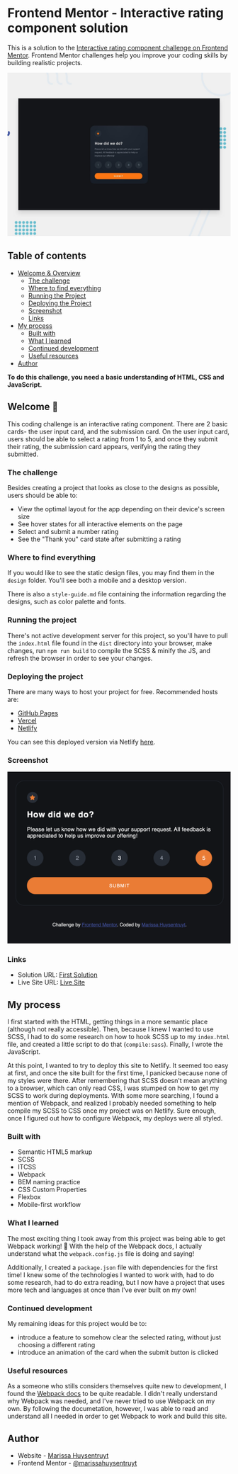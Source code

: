 # Frontend Mentor - Interactive rating component solution

This is a solution to the [Interactive rating component challenge on Frontend Mentor](https://www.frontendmentor.io/challenges/interactive-rating-component-koxpeBUmI). Frontend Mentor challenges help you improve your coding skills by building realistic projects. 

![Design preview of the Interactive Rating Component](./design/desktop-preview.jpg)

## Table of contents

- [Welcome & Overview](#welcome-👋)
  - [The challenge](#the-challenge)
  - [Where to find everything](#where-to-find-everything)
  - [Running the Project](#running-the-project)
  - [Deploying the Project](#deploying-the-project)
  - [Screenshot](#screenshot)
  - [Links](#links)
- [My process](#my-process)
  - [Built with](#built-with)
  - [What I learned](#what-i-learned)
  - [Continued development](#continued-development)
  - [Useful resources](#useful-resources)
- [Author](#author)

**To do this challenge, you need a basic understanding of HTML, CSS and JavaScript.**

## Welcome 👋
This coding challenge is an interactive rating component. There are 2 basic cards- the user input card, and the submission card. On the user input card, users should be able to select a rating from 1 to 5, and once they submit their rating, the submission card appears, verifying the rating they submitted.

### The challenge

Besides creating a project that looks as close to the designs as possible, users should be able to:

- View the optimal layout for the app depending on their device's screen size
- See hover states for all interactive elements on the page
- Select and submit a number rating
- See the "Thank you" card state after submitting a rating

### Where to find everything

If you would like to see the static design files, you may find them in the `design` folder. You'll see both a mobile and a desktop version.

There is also a `style-guide.md` file containing the information regarding the designs, such as color palette and fonts.

### Running the project

There's not active development server for this project, so you'll have to pull the `index.html` file found in the `dist` directory into your browser, make changes, run `npm run build` to compile the SCSS & minify the JS, and refresh the browser in order to see your changes.
### Deploying the project

There are many ways to host your project for free. Recommended hosts are:

- [GitHub Pages](https://pages.github.com/)
- [Vercel](https://vercel.com/)
- [Netlify](https://www.netlify.com/)

You can see this deployed version via Netlify [here](https://main--sprightly-clafoutis-8a7b72.netlify.app/).

### Screenshot

![Small screen version of the Interactive Rating component](./images/rating.png)

### Links

- Solution URL: [First Solution](https://www.frontendmentor.io/solutions/interactive-rating-component-PK0JV1uQr4)
- Live Site URL: [Live Site](https://main--sprightly-clafoutis-8a7b72.netlify.app/)

## My process
I first started with the HTML, getting things in a more semantic place (although not really accessible). Then, because I knew I wanted to use SCSS, I had to do some research on how to hook SCSS up to my `index.html` file, and created a little script to do that (`compile:sass`). Finally, I wrote the JavaScript. 

At this point, I wanted to try to deploy this site to Netlify. It seemed too easy at first, and once the site built for the first time, I panicked because none of my styles were there. After remembering that SCSS doesn't mean anything to a browser, which can only read CSS, I was stumped on how to get my SCSS to work during deployments. With some more searching, I found a mention of Webpack, and realized I probably needed something to help compile my SCSS to CSS once my project was on Netlify. Sure enough, once I figured out how to configure Webpack, my deploys were all styled.

### Built with

- Semantic HTML5 markup
- SCSS
- ITCSS
- Webpack
- BEM naming practice
- CSS Custom Properties
- Flexbox
- Mobile-first workflow

### What I learned

The most exciting thing I took away from this project was being able to get Webpack working! 🥳 With the help of the Webpack docs, I actually understand what the `webpack.config.js` file is doing and saying!

Additionally, I created a `package.json` file with dependencies for the first time! I knew some of the technologies I wanted to work with, had to do some research, had to do extra reading, but I now have a project that uses more tech and languages at once than I've ever built on my own!

### Continued development

My remaining ideas for this project would be to:
- introduce a feature to somehow clear the selected rating, without just choosing a different rating 
- introduce an animation of the card when the submit button is clicked

### Useful resources

As a someone who stills considers themselves quite new to development, I found the [Webpack docs](https://webpack.js.org/concepts/) to be quite readable. I didn't really understand why Webpack was needed, and I've never tried to use Webpack on my own. By following the documetation, however, I was able to read and understand all I needed in order to get Webpack to work and build this site. 

## Author

- Website - [Marissa Huysentruyt](https://www.marissahuysentruyt.com)
- Frontend Mentor - [@marissahuysentruyt](https://www.frontendmentor.io/profile/marissahuysentruyt)
